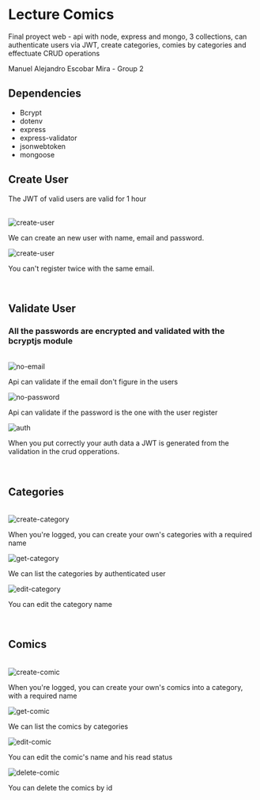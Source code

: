 # Lecture Comics
Final proyect web - api with node, express and mongo, 3 collections, can authenticate users via JWT, create categories, comies by categories and effectuate CRUD operations

Manuel Alejandro Escobar Mira - Group 2
<br>
<h2>Dependencies</h2>
<ul>
    <li>Bcrypt</li>
    <li>dotenv</li>
    <li>express</li>
    <li>express-validator</li>
    <li>jsonwebtoken</li>
    <li>mongoose</li>
</ul>
<h2>Create User</h2>
<p>The JWT of valid users are valid for 1 hour</p>
<br>
<img src="https://i.imgur.com/O6g39YR.png" alt="create-user" border="0">
<p>We can create an new user with name, email and password.</p>
<img src="https://i.imgur.com/H62Espc.png" alt="create-user" border="0">
<p>You can't register twice with the same email.</p>
<br>
<h2>Validate User</h2>
<h3>All the passwords are encrypted and validated with the bcryptjs module</h3>
<br>
<img src="https://i.imgur.com/YpiU93F.png" alt="no-email" border="0">
<p>Api can validate if the email don't figure in the users</p>
<img src="https://i.imgur.com/Ser3emd.png" alt="no-password" border="0">
<p>Api can validate if the password is the one with the user register </p>
<img src="https://i.imgur.com/EUqS3Qo.png" alt="auth" border="0">
<p>When you put correctly your auth data a JWT is generated from the validation in the crud opperations.</p>
<br>
<h2>Categories</h2>
<br>
<img src="https://i.imgur.com/IDBDEvw.png" alt="create-category" border="0">
<p>When you're logged, you can create your own's categories with a required name</p>
<img src="https://i.imgur.com/2wPAm7Y.png" alt="get-category" border="0">
<p>We can list the categories by authenticated user</p>
<img src="https://i.imgur.com/k07AxOQ.png" alt="edit-category" border="0">
<p>You can edit the category name</p>
<br>
<h2>Comics</h2>
<br>
<img src="https://i.imgur.com/wLtnalB.png" alt="create-comic" border="0">
<p>When you're logged, you can create your own's comics into a category, with a required name</p>
<img src="https://i.imgur.com/4YXRDTb.png" alt="get-comic" border="0">
<p>We can list the comics by categories</p>
<img src="https://i.imgur.com/ViA86xa.png" alt="edit-comic" border="0">
<p>You can edit the comic's name and his read status</p>
<img src="https://i.imgur.com/jPjlYIE.png" alt="delete-comic" border="0">
<p>You can delete the comics by id</p>
<br>
